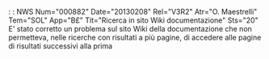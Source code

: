  :  : NWS Num="000882" Date="20130208" Rel="V3R2" Atr="O. Maestrelli" Tem="SOL" App="B£" Tit="Ricerca in sito Wiki documentazione" Sts="20"
E' stato corretto un problema sul sito Wiki della documentazione che non permetteva, nelle ricerche
con risultati a più pagine, di accedere alle pagine di risultati successivi alla prima 